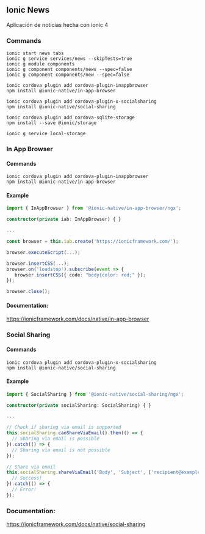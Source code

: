 
## Ionic News
Aplicación de noticias hecha con ionic 4



### Commands

```
ionic start news tabs
ionic g service services/news --skipTests=true
ionic g module components
ionic g component components/news --spec=false
ionic g component components/new --spec=false

ionic cordova plugin add cordova-plugin-inappbrowser
npm install @ionic-native/in-app-browser

ionic cordova plugin add cordova-plugin-x-socialsharing
npm install @ionic-native/social-sharing

ionic cordova plugin add cordova-sqlite-storage
npm install --save @ionic/storage

ionic g service local-storage
```

### In App Browser

#### Commands
```shell
ionic cordova plugin add cordova-plugin-inappbrowser
npm install @ionic-native/in-app-browser
```

#### Example
```typescript
import { InAppBrowser } from '@ionic-native/in-app-browser/ngx';

constructor(private iab: InAppBrowser) { }

...

const browser = this.iab.create('https://ionicframework.com/');

browser.executeScript(...);

browser.insertCSS(...);
browser.on('loadstop').subscribe(event => {
   browser.insertCSS({ code: "body{color: red;" });
});

browser.close();
```

#### Documentation: 

https://ionicframework.com/docs/native/in-app-browser

### Social Sharing

#### Commands
```shell
ionic cordova plugin add cordova-plugin-x-socialsharing
npm install @ionic-native/social-sharing
```

#### Example
```typescript
import { SocialSharing } from '@ionic-native/social-sharing/ngx';

constructor(private socialSharing: SocialSharing) { }

...

// Check if sharing via email is supported
this.socialSharing.canShareViaEmail().then(() => {
  // Sharing via email is possible
}).catch(() => {
  // Sharing via email is not possible
});

// Share via email
this.socialSharing.shareViaEmail('Body', 'Subject', ['recipient@example.org']).then(() => {
  // Success!
}).catch(() => {
  // Error!
});
```

### Documentation:

https://ionicframework.com/docs/native/social-sharing
